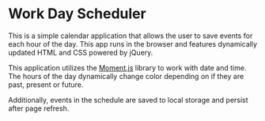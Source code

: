 # Work Day Scheduler

This is a simple calendar application that allows the user to save events for each hour of the day. This app runs in the browser and features dynamically updated HTML and CSS powered by jQuery.

This application utilizes the [Moment.js](https://momentjs.com/) library to work with date and time. The hours of the day dynamically change color depending on if they are past, present or future. 

Additionally, events in the schedule are saved to local storage and persist after page refresh.
